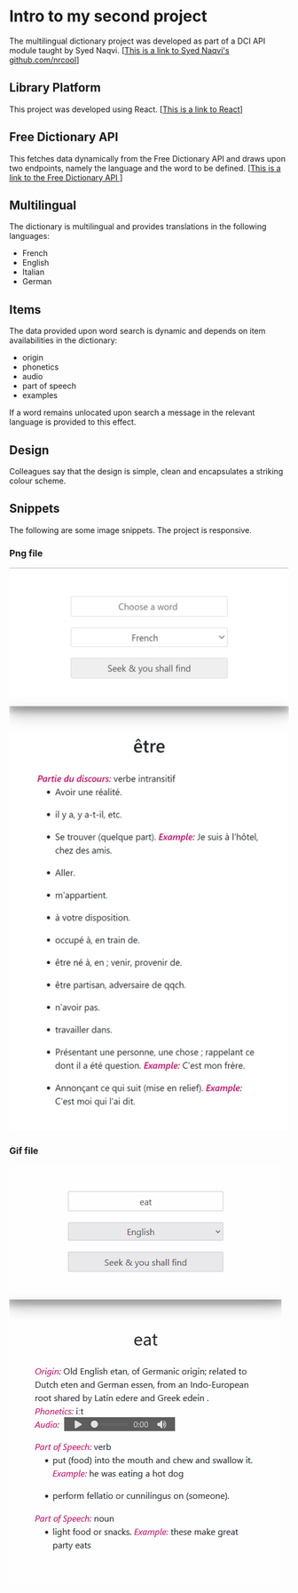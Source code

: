 # Intro to my second project

The multilingual dictionary project was developed as part of a DCI API module taught by Syed Naqvi. [[This is a link to Syed Naqvi's github.com/nrcool](https://github.com/nrcool)] 

## Library Platform

This project was developed using React. [[This is a link to React](https://reactjs.org/)]

## Free Dictionary API
This fetches data dynamically from the Free Dictionary API and draws upon two endpoints, namely the language and the word to be defined. [[This is a link to the Free Dictionary API ](https://dictionaryapi.dev/)]

## Multilingual

The dictionary is multilingual and provides translations in the following languages:

- French 
- English
- Italian
- German

## Items

The data provided upon word search is dynamic and depends on item availabilities in the dictionary: 

- origin
- phonetics
- audio
- part of speech
- examples

If a word remains unlocated upon search a message in the relevant language is provided to this effect.  

## Design

Colleagues say that the design is simple, clean and encapsulates a striking colour scheme. 

## Snippets

The following are some image snippets. The project is responsive.

### Png file

![image info](./src/images/dc1.png)

### Gif file

![image info](./src/images/Animation.gif)













